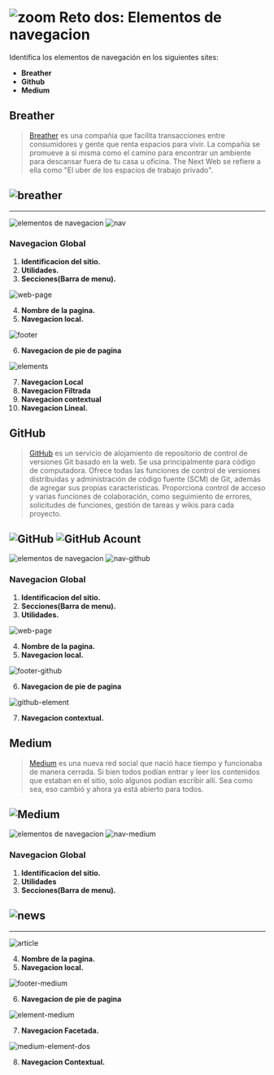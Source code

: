 # ![zoom](https://github.com/Gloper98/reto-2/raw/master/assets/images/zoom.png "Second Challenge") Reto dos: Elementos de navegacion
 Identifica los elementos de navegación en los siguientes sites:

*  **Breather**
*  **Github**
*  **Medium**

## Breather
>[Breather](https://breather.com) es una compañia que facilita transacciones entre consumidores y gente que renta espacios para vivir. La compañia se promueve a si misma como el camino para encontrar un ambiente para descansar fuera de tu casa u oficina. The Next Web se refiere a ella como "El uber de los espacios de trabajo privado".

![breather](assets/images/breather.png)
--------------------------------------------------------------------------------------------------------------------------------------------
--------------------------------------------------------------------------------------------------------------------------------------------

![elementos de navegacion](assets/images/elementos-de-navegacion.png)
![nav](assets/images/breather-nav-2.png)
### Navegacion Global
1. **Identificacion del sitio.**
2. **Utilidades.**
3. **Secciones(Barra de menu).**

![web-page](assets/images/web-page.png)

4. **Nombre de la pagina.**
5. **Navegacion local.**

![footer](assets/images/footer.png)

6. **Navegacion de pie de pagina**

![elements](assets/images/elements-breathe.png)

7. **Navegacion Local**
8. **Navegacion Filtrada**
9. **Navegacion contextual**
10. **Navegacion Lineal.**

## GitHub
>[GitHub](https://github.com/) es un servicio de alojamiento de repositorio de control de versiones Git basado en la web. Se usa principalmente para código de computadora. Ofrece todas las funciones de control de versiones distribuidas y administración de código fuente (SCM) de Git, además de agregar sus propias características. Proporciona control de acceso y varias funciones de colaboración, como seguimiento de errores, solicitudes de funciones, gestión de tareas y wikis para cada proyecto.

![GitHub](assets/images/github.png)
![GitHub Acount](assets/images/github-1.png)
------------------------------------------------------------------------------------------------------------------------------------------

![elementos de navegacion](assets/images/elementos-de-navegacion.png)
![nav-github](assets/images/github-nav.png)

### Navegacion Global
1. **Identificacion del sitio.**
2. **Secciones(Barra de menu).**
3. **Utilidades.**

![web-page](assets/images/body-github.png)

4. **Nombre de la pagina.**
5. **Navegacion local.**

![footer-github](assets/images/footer-github.png)

6. **Navegacion de pie de pagina**

![github-element](assets/images/element-github1.png)

7. **Navegacion contextual.**

## Medium
>[Medium](https://medium.com/) es una nueva red social que nació hace tiempo y funcionaba de manera cerrada. Si bien todos podían entrar y leer los contenidos que estaban en el sitio, solo algunos podían escribir allí. Sea como sea, eso cambió y ahora ya está abierto para todos.

![Medium](assets/images/medium.png)
---------------------------------------------------------------------------------------------------------------------------------------


![elementos de navegacion](assets/images/elementos-de-navegacion.png)
![nav-medium](assets/images/medium-nav.png)

### Navegacion Global
1. **Identificacion del sitio.**
2. **Utilidades**
3. **Secciones(Barra de menu).**

![news](assets/images/medium-news.png)
----------------------------------------------------------------------------------------------------------------------------------------
----------------------------------------------------------------------------------------------------------------------------------------
![article](assets/images/medium-body-2.png)

4. **Nombre de la pagina.**
5. **Navegacion local.**

![footer-medium](assets/images/medium-footer.png)

6. **Navegacion de pie de pagina**

![element-medium](assets/images/element-medium.png)

7. **Navegacion Facetada.**

![medium-element-dos](assets/images/medium-element-2.png)

8. **Navegacion Contextual.**











